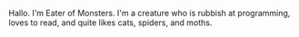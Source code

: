 Hallo. I'm Eater of Monsters. I'm a creature who is rubbish at programming, loves to read, and quite likes cats, spiders, and moths.
